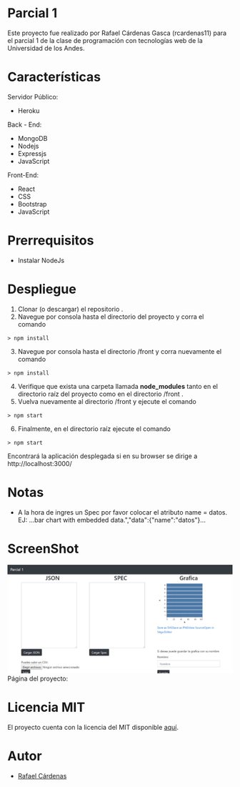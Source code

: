 # Parcial 1

Este proyecto fue realizado por Rafael Cárdenas Gasca (rcardenas11) para el parcial 1 de la clase de programación con tecnologías web de la Universidad de los Andes.

# Características


Servidor Público:
- Heroku

Back - End:
- MongoDB
- Nodejs
- Expressjs
- JavaScript

Front-End:
- React
- CSS
- Bootstrap
- JavaScript

# Prerrequisitos
- Instalar NodeJs
# Despliegue
1. Clonar (o descargar) el repositorio .
2. Navegue por consola hasta el directorio del proyecto y corra el comando
```
> npm install
```
3. Navegue por consola hasta el directorio /front y corra nuevamente el comando
```
> npm install
```
4. Verifique que exista una carpeta llamada **node_modules** tanto en el directorio raíz  del proyecto como en el directorio  /front .
5. Vuelva nuevamente al directorio /front y ejecute el comando
```
> npm start
```
6. Finalmente, en el directorio raíz ejecute el comando 
```
> npm start
```

Encontrará la aplicación desplegada si en su browser se dirige a http://localhost:3000/
# Notas
- A la hora de ingres un Spec por favor colocar  el atributo name = datos. EJ: ...bar chart with embedded data.","data":{"name":"datos"}...

# ScreenShot
![Alt text](https://github.com/rcardenas11/Parcial1-DesarrolloConTecnologiasWeb/blob/master/public/images/capture.JPG?raw=true)
Página del proyecto:
# Licencia MIT

El proyecto cuenta con la licencia del MIT disponible [aquí](https://github.com/daramirezv/servicios-uniandes/blob/master/LICENSE).

# Autor

- [Rafael Cárdenas](https://rcardenas11.github.io/)
